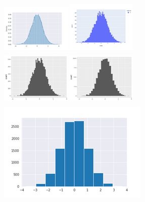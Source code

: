<img src="gallery/Histogram/sns-Histogram-1.png" width="40%"> <img src="gallery/Histogram/px-Histogram-1.png" width="40%">

<img src="gallery/Histogram/gg-Histogram-2.png" width="40%"> <img src="gallery/Histogram/gg-Histogram-1.png" width="40%">

<img src="gallery/Histogram/mpl-Histogram-1.png">
